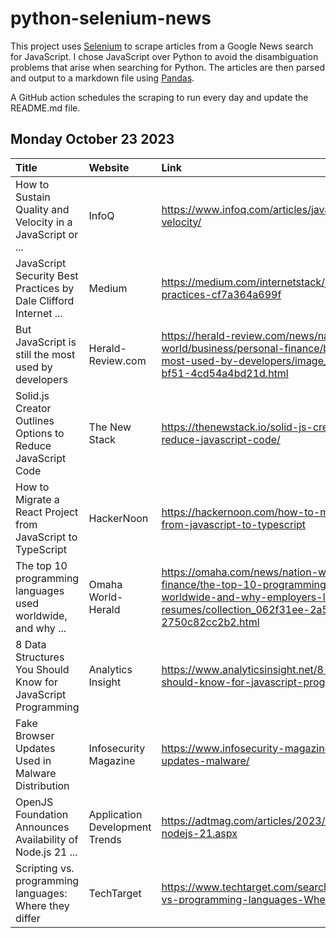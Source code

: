 # python-selenium-news

This project uses [Selenium](https://www.seleniumhq.org/) to scrape articles from a Google News search for JavaScript.
I chose JavaScript over Python to avoid the disambiguation problems that arise when searching for Python.
The articles are then parsed and output to a markdown file using [Pandas](https://pandas.pydata.org/).

A GitHub action schedules the scraping to run every day and update the README.md file.

## Monday October 23 2023


| Title                                                              | Website                        | Link                                                                                                                                                                                                          |
|:-------------------------------------------------------------------|:-------------------------------|:--------------------------------------------------------------------------------------------------------------------------------------------------------------------------------------------------------------|
| How to Sustain Quality and Velocity in a JavaScript or ...         | InfoQ                          | https://www.infoq.com/articles/javascript-typescript-quality-velocity/                                                                                                                                        |
| JavaScript Security Best Practices  by Dale Clifford  Internet ... | Medium                         | https://medium.com/internetstack/javascript-security-best-practices-cf7a364a699f                                                                                                                              |
| But JavaScript is still the most used by developers                | Herald-Review.com              | https://herald-review.com/news/nation-world/business/personal-finance/but-javascript-is-still-the-most-used-by-developers/image_c067e4d2-297f-503f-bf51-4cd54a4bd21d.html                                     |
| Solid.js Creator Outlines Options to Reduce JavaScript Code        | The New Stack                  | https://thenewstack.io/solid-js-creator-outlines-options-to-reduce-javascript-code/                                                                                                                           |
| How to Migrate a React Project from JavaScript to TypeScript       | HackerNoon                     | https://hackernoon.com/how-to-migrate-a-react-project-from-javascript-to-typescript                                                                                                                           |
| The top 10 programming languages used worldwide, and why ...       | Omaha World-Herald             | https://omaha.com/news/nation-world/business/personal-finance/the-top-10-programming-languages-used-worldwide-and-why-employers-look-for-them-on-resumes/collection_062f31ee-2a59-55a9-956d-2750c82cc2b2.html |
| 8 Data Structures You Should Know for JavaScript Programming       | Analytics Insight              | https://www.analyticsinsight.net/8-data-structures-you-should-know-for-javascript-programming/                                                                                                                |
| Fake Browser Updates Used in Malware Distribution                  | Infosecurity Magazine          | https://www.infosecurity-magazine.com/news/fake-browser-updates-malware/                                                                                                                                      |
| OpenJS Foundation Announces Availability of Node.js 21 ...         | Application Development Trends | https://adtmag.com/articles/2023/10/17/openjs-announces-of-nodejs-21.aspx                                                                                                                                     |
| Scripting vs. programming languages: Where they differ             | TechTarget                     | https://www.techtarget.com/searchapparchitecture/tip/Scripting-vs-programming-languages-Where-they-differ                                                                                                     |